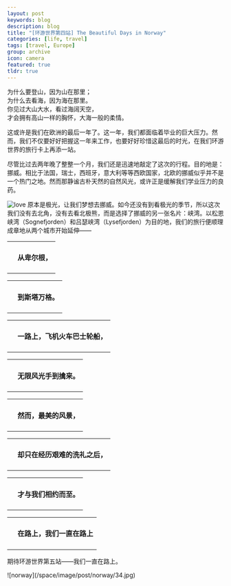 ```yaml
---
layout: post
keywords: blog
description: blog
title: "[环游世界第四站] The Beautiful Days in Norway"
categories: [life, travel]
tags: [travel, Europe]
group: archive
icon: camera
featured: true
tldr: true
---
```



<script type="text/javascript">

function openclosediv(target){
	target1 = $("#"+target+"_content")[0]
	target3 = $("#"+target+"_up")[0]
	target2 = $("#"+target+"_down")[0]

	if(target1.style.display=="block"){
		target1.style.display="none"
		target2.style.display="block"
		target3.style.display="none"

	}else{
		target1.style.display="block"
		target2.style.display="none"
		target3.style.display="block"

	}
}

</script>

<div class="highlight"><pre>
为什么要登山，因为山在那里；
为什么去看海，因为海在那里。
你见过大山大水，看过海阔天空，
才会拥有高山一样的胸怀，大海一般的柔情。
</pre></div>


这或许是我们在欧洲的最后一年了。这一年，我们都面临着毕业的巨大压力。然而，我们不仅要好好把握这一年来工作，也要好好珍惜这最后的时光，在我们环游世界的旅行卡上再添一站。

尽管比过去两年晚了整整一个月，我们还是迅速地敲定了这次的行程。目的地是：挪威。相比于法国，瑞士，西班牙，意大利等等西欧国家，北欧的挪威似乎并不是一个热门之地。然而那静谧古朴天然的自然风光，或许正是缓解我们学业压力的良药。

![love](/space/image/post/140830-norway1.jpg)
原本是极光，让我们梦想去挪威。如今还没有到看极光的季节，所以这次我们没有去北角，没有去看北极熊，而是选择了挪威的另一张名片：峡湾。以松恩峡湾（Sognefjorden）和吕瑟峡湾（Lysefjorden）为目的地，我们的旅行便顺理成章地从两个城市开始延伸——


<div id="div_p1" onclick="openclosediv('div_p1')">
	<table ><tr><td style="border:0px solid #ddd;">
	<i id="div_p1_down" style="display:block;" class="fa fa-hand-o-down fa-fw"></i> 
	<i id="div_p1_up" style="display:none;" class="fa fa-hand-o-up fa-fw"></i></td>
	<td style="border:0px solid #ddd;"><h4>从卑尔根，</h4></td></tr></table>
</div>

<div id="div_p1_content" style="display:none;">
<p>从海格于松机场出来，直接坐大巴去了卑尔根。依山傍水的卑尔根是挪威最美丽的城市，是著名的“挪威缩影”的终点，也是我们第一条峡湾旅行线的起点。一下车，迎接我们的是肆意的灿烂阳光。这非常难得，因为卑尔根一年有四分之三的时间在下雨，本是个名副其实的“雨城”。</p>

<p>无论是自然还是人文，这座世界遗产之城都独具魅力。一节小小的像火车车厢的小吊车，带我们爬上320米的弗洛扬山（Fløyen），并向我们展现这座古老城市最美的一面。她像是一个上帝的宠儿，无论外面的世界有多么喧嚣，只是安然地躺在山水的怀抱之中，独享属于自己的祥和。</p>

![norway](/space/image/post/norway/2.jpg)

<p>山脚下的布吕根（Bryggen），则是城中最古老和最具风情之所在。这些古老的木屋见证了一千年前挪威人与德国人鳕鱼交易的开始，千年来历经风霜和火灾，却在卑尔根人的保护下留存至今。它们是珍贵的世界遗产，也是卑尔根人的骄傲。</p>

![norway](/space/image/post/norway/3.jpg)
</div>

<div id="div_p2" onclick="openclosediv('div_p2')">
	<table ><tr><td style="border:0px solid #ddd;">
	<i id="div_p2_down" style="display:block;" class="fa fa-hand-o-down fa-fw"></i> 
	<i id="div_p2_up" style="display:none;" class="fa fa-hand-o-up fa-fw"></i></td>
	<td style="border:0px solid #ddd;"><h4>到斯塔万格。</h4></td></tr></table>
</div>

<div id="div_p2_content" style="display:none;">

<p>斯塔万格是我们第二条旅行线路（吕瑟峡湾）的起点。作为挪威第四大城市，斯塔万格和卑尔根的城市风格很不相同。尽管很早就有人居住，斯塔万格的崛起却是因为几十年前开始开发的北海石油，是挪威的“油都”。这里有很多大型外国石油分公司，有重要国际军事设施。</p>

<p>但是你若认为这样一个“油都”应该是一个极其隆隆人声嘈杂的冷冰冰的工业城市，你就错了。或许，挪威的静谧是深入骨髓的。</p>

![norway](/space/image/post/norway/4.jpg)

<p>无论是在整洁雅致的巷弄，还是在精巧袖珍的街心公园，或是在船舶云集的港口，你都能感觉到这个城市的呼吸，恬静而轻盈。</p>

![norway](/space/image/post/norway/5.jpg)
</div>


<div id="div_p3" onclick="openclosediv('div_p3')">
	<table ><tr><td style="border:0px solid #ddd;">
	<i id="div_p3_down" style="display:block;" class="fa fa-hand-o-down fa-fw"></i> 
	<i id="div_p3_up" style="display:none;" class="fa fa-hand-o-up fa-fw"></i></td>
	<td style="border:0px solid #ddd;"><h4>一路上，飞机火车巴士轮船，</h4></td></tr></table>
</div>

<div id="div_p3_content" style="display:none;">


<p>这一路，我们一直在不同的现代交通工具之间切换，其中最主要的是轮渡。从飞机上俯瞰挪威的国土，用老公的话来说：“支离破碎”。这样支离破碎的国土，没有船是不行的。从卑尔根到斯塔万格，坐大巴（中间大巴上两次轮渡，过三次海底隧道）大概6个小时，坐火车却不得不要绕远道走16个小时。不过，对水陆的依赖也造就了挪威的造船业。</p>
<p>坐在这样一艘甲板宽阔、设施齐备的轮船上，迎面悠然开来一辆双胞胎姐妹。</p>
<p>![norway](/space/image/post/norway/6.jpg)</p>
<p>我们所乘坐的巴士和我们一起，载着船去往对岸。</p>
<p>![norway](/space/image/post/norway/7.jpg)</p>



</div>


<div id="div_p4" onclick="openclosediv('div_p4')">
	<table ><tr><td style="border:0px solid #ddd;">
	<i id="div_p4_down" style="display:block;" class="fa fa-hand-o-down fa-fw"></i> 
	<i id="div_p4_up" style="display:none;" class="fa fa-hand-o-up fa-fw"></i></td>
	<td style="border:0px solid #ddd;"><h4>无限风光手到擒来。</h4></td></tr></table>
</div>

<div id="div_p4_content" style="display:none;">

<p>坐在车上，我家的摄影师几乎没有一刻是消停的。他还时常得意地把他的相机伸到我眼前，“看，随手拍。”他说，不用讲究构图、取景，举起相机，随手按一下快门——就会很漂亮。不禁感概：大自然是最棒的模特。机身下，车窗外，船舷边，视线所及，沿路风光，处处成景。</p>
<p>清晨，北纬六十度的八月，略寒。车窗外，视线平行处，一层轻盈的薄纱覆盖着山谷。尽管人在车里，却似乎能闻到车窗外大自然最新鲜的味道。</p>
<p>![norway](/space/image/post/norway/8.jpg)</p>
<p>小小的高山火车，载着无数游客感受“挪威缩影”；却不知，他们在我们眼里，也是万绿丛中一点红的风景。</p>
<p>![norway](/space/image/post/norway/9.jpg)</p>
<p>天与海，</p>
<p>![norway](/space/image/post/norway/10.jpg)</p>
<p>山与水，</p>
<p>![norway](/space/image/post/norway/11.jpg)</p>
<p>草地与民居，</p>
<p>![norway](/space/image/post/norway/12.jpg)</p>
<p>
</p><p>最简单的搭配，却是双眼的饕餮大餐。</p>



</div>


<div id="div_p5" onclick="openclosediv('div_p5')">
	<table ><tr><td style="border:0px solid #ddd;">
	<i id="div_p5_down" style="display:block;" class="fa fa-hand-o-down fa-fw"></i> 
	<i id="div_p5_up" style="display:none;" class="fa fa-hand-o-up fa-fw"></i></td>
	<td style="border:0px solid #ddd;"><h4>然而，最美的风景，</h4></td></tr></table>
</div>

<div id="div_p5_content" style="display:none;">


<p>世界峡湾看欧洲，欧洲峡湾看挪威。这是旅行时，老公挂在嘴上的一句话，也是我们这次来挪威的目的。</p>
<p>纳柔依峡湾是松恩峡湾的分支，亦被列为世界遗产，可能是最著名的峡湾，也是“挪威缩影”重要的一段。观光船从Flåm驶向Gudvangen，花了大约两个小时。纳柔依峡湾最窄的地方不到300米，而两侧的山峰却高达1400米。这里位于纳柔依世界遗产遗址的中央，每年都会因雪崩和滑坡事件封路。自古以来，人们在 这样困难的环境里农耕渔猎，这种人文景观使得这片自然景观别具特色。尽管临诸多困难，但为了保留这些文化风貌，人们依然在这些地方繁衍生息。</p>
<p>![norway](/space/image/post/norway/13.jpg)</p>
<p>坐上船的时候是下午6点，天气不是很好，风很大。可是这一点都不影响对美景的享受。在两岸高山脚下绿水怀抱中穿梭，格外静谧。</p>
<p>![norway](/space/image/post/norway/14.jpg)</p><p>
![norway](/space/image/post/norway/15.jpg)</p><p>
![norway](/space/image/post/norway/16.jpg)</p><p>
![norway](/space/image/post/norway/17.jpg)</p>
<p> 吕瑟峡湾则是此次挪威行我最爱的风景。吕瑟峡湾有张著名的挪威名片：布道石（Preikestolen）。CNN曾经评出全球50处最壮丽的自然景观，布道石名列首位。</p>
<p>有些地方，走过也许就忘了；有些地方，走过它会刻在你脑子里，在脑子里发酵、酝酿，变得越来越美。布道石和布道石脚下的吕瑟峡湾，就是这样的地方。</p>
<p>这块直插峡湾的悬崖断壁，垂直落差604米，被认为是只属于勇敢者的风景。我们去的时候，天快要开始下雨，地势高且开阔的布道石上的风特别大，让人几乎无法站稳。这让站在悬崖边缘看风景变得更有挑战。</p>
<p>![norway](/space/image/post/norway/18.jpg)</p>
<p>我们牵着手，一步一步小心翼翼地挪到了悬崖边，坐下，把脚伸出悬崖。这件事情，做的时候我并不知道害怕——也许是因为牵着老公的手。现在回想起来，当时还真挺不要命的～</p>
<p>![norway](/space/image/post/norway/19.jpg)</p>
<p>![norway](/space/image/post/norway/20.jpg)</p>
<p>然而，站在布道石上俯瞰吕瑟峡湾，怎一个壮丽了得。两岸的山峦连绵起伏，脚下的峡谷蜿蜒曲折。这样的画卷或许是让人忘记害怕的另一个原因。我只觉得我愿意就这样一直一直看着，看着，怎么都不倦。</p>
<p>![norway](/space/image/post/norway/21.jpg)</p><p>
![norway](/space/image/post/norway/22.jpg)</p>


</div>


<div id="div_p6" onclick="openclosediv('div_p6')">
	<table ><tr><td style="border:0px solid #ddd;">
	<i id="div_p6_down" style="display:block;" class="fa fa-hand-o-down fa-fw"></i> 
	<i id="div_p6_up" style="display:none;" class="fa fa-hand-o-up fa-fw"></i></td>
	<td style="border:0px solid #ddd;"><h4>却只在经历艰难的洗礼之后，</h4></td></tr></table>
</div>

<div id="div_p6_content" style="display:none;">


<p>这次的旅行，可能是最累的一次，因为五天的行程里，有一天是徒步，还有一天是爬山。</p>
<p>我们从卑尔根坐火车到Myrdal，然后从Myrdal徒步到Flåm。两地水平距离21公里，垂直高差860米。徒步的前一段都是陡坡，转折的山路从上面看起来如同倾泻而下的瀑布。地处山谷，放眼四周，不加雕饰的山峦层层叠叠，古朴壮丽。山顶的白雪还隐隐可见，雪水融化，形成随处可见的大小瀑布，欢快地倾泻而下；穿过石缝、丛林，在山下汇成小溪；溪水不遗余力地撞击着拦路的怪石，溅起巨大的水花，喊着号子奔腾向远方。空山不见人，可是水语竟是如此地悦耳动听。</p>
<p>![norway](/space/image/post/norway/23.jpg)</p>
<p>![norway](/space/image/post/norway/24.jpg)</p>
<p>![norway](/space/image/post/norway/25.jpg)</p>
<p>就这样欢天喜地唱唱跳跳地连续走了大概两个个小时后，慢慢的我就开始累了，也不唱歌了，也不照相了，也顾不上看风景了，只是一路找木棍当登山杖。找到一支木棍之后，我又活跃了一阵子，还一边走一边跟老公炫耀：看，我现在跟得上你了，三条腿总能跑得过你两条腿。老公就嘲笑我，叫我“拐子李”。可是没过一会，我又蔫了，于是老公给我找来更结实的木棍，三条腿换成了四条腿。</p>
<p>![norway](/space/image/post/norway/26.jpg)</p>
<p>即使是这样，在离终点大概3公里的地方，一幅美丽的风景还是成功地抓住了已经精疲力尽的我的眼睛。这一路走来，风光都是原始而粗犷的，而这里的地势却罕见地平缓，所以清澈的溪水在这里放慢了脚步，形成一汪小小的湖泊。挪威人也绝不会放弃这宝贵的小块平地，在草地上建起几座挪威特色的小木屋。于是，蓝天白云，青山瀑布，绿草红房，溪水怪石，相映成画，浑然天成。</p>
<p>![norway](/space/image/post/norway/27.jpg)</p>
<p>6个半小时后，我们终于还是在最后一班纳柔依峡湾的观光游轮出发之前，到达了我们的这次徒步的终点Flåm。21公里，对专业徒步者来说可能是小菜一碟，对我来说却是极限了，尽管我是零负重（行李老公一个人背了）。然而，这却是一段非常特别和难忘的经历。</p>

<p>相比于6个半小时21公里的徒步，一天后去布道石往返8公里的登山，就小巫见大巫了。</p>
<p>吕瑟峡湾是真美啊，难得可贵的是这么美的地方并没有被过度旅游开发（好吧挪威不差钱）。没有门票，沿路没有餐厅，甚至没有厕所。我们的船票上写着：请自行准备水和食物。除了实在无法通行的地方会架一座小小的木板桥，和非常危险的地方会拉一小段铁索之外：路=怪石堆，没有台阶，没有扶手。这样的山路并不好走，很多时候要手脚并用。我们沿路却看到了不少小孩子，也很勇敢地坚持往前走。有些大石头很高，快到他们的腰了，他们就用手向上爬，实在爬不上去爸爸们才会把他们抱上去。孩子，就要这么养。</p>
<p>![norway](/space/image/post/norway/28.jpg)</p>
<p>这块三四米高的大石头横亘在通往布道石的必经之路上，几乎找不到着脚点。回来的路上差点摔了一跤。</p>
<p>![norway](/space/image/post/norway/29.jpg)</p>

<p> 后来我想，这段山路没有修“路”，一来是难度大，二来是对天然的尊重，三来，或许这种不规则的石头路走起来反而没有台阶走得累，因为人的精力会转移并集中到寻找合适的石头和方向上去，而不是像走台阶那样的机械重复。这一段石头路，走得膝盖极累，但是我却非常喜欢，因为生趣盎然。</p>
<p>![norway](/space/image/post/norway/30.jpg)</p>



</div>


<div id="div_p7" onclick="openclosediv('div_p7')">
	<table ><tr><td style="border:0px solid #ddd;">
	<i id="div_p7_down" style="display:block;" class="fa fa-hand-o-down fa-fw"></i> 
	<i id="div_p7_up" style="display:none;" class="fa fa-hand-o-up fa-fw"></i></td>
	<td style="border:0px solid #ddd;"><h4>才与我们相约而至。</h4></td></tr></table>
</div>

<div id="div_p7_content" style="display:none;">


<p>6个半小时的徒步后，我们到了Flåm，坐了两个小时的游轮，穿越著名的那柔依峡湾；2个小时的乱石路，爬上布道石，最美的吕瑟峡湾竞收眼底。在那柔依峡湾里穿行，感受到的是群山环绕绿水荡漾的静谧和秀丽；在布道石上俯瞰吕瑟峡湾，却是一览众山小的豪迈和壮阔。</p>
<p>![norway](/space/image/post/norway/31.jpg)</p>
<p>![norway](/space/image/post/norway/32.jpg)</p>
<p>这样美丽的大山大水，再辛苦我们都甘之如饴。</p>
<p>![norway](/space/image/post/norway/33.jpg)</p>

</div>


<div id="div_p8" onclick="openclosediv('div_p8')">
	<table ><tr><td style="border:0px solid #ddd;">
	<i id="div_p8_down" style="display:block;" class="fa fa-hand-o-down fa-fw"></i> 
	<i id="div_p8_up" style="display:none;" class="fa fa-hand-o-up fa-fw"></i></td>
	<td style="border:0px solid #ddd;"><h4>在路上，我们一直在路上</h4></td></tr></table>
</div>

<div id="div_p8_content" style="display:none;">


<p>明信片寄到得很快。这篇游记还没完成，明信片已经放在手边了。明信片的内容是老公写的，很适合写在最后：<p>
	<div class="highlight"><pre>
“完美的挪威之行到了最后一天，略有不舍。波澜壮阔的峡湾，危耸屹立的巨石，清幽静谧的峡谷，原生态的农场，无不让我们流连。但时间有限。希望我们在以后的生活中能够始终保持这份对自然的向往。”
</pre></div>

</div>


<p>期待环游世界第五站——我们一直在路上。</p>
![norway](/space/image/post/norway/34.jpg)